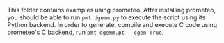 This folder contains examples using prometeo. After installing prometeo, you should be able to run `pmt dgemm.py` to execute the script using its Python backend. In order to generate, compile and execute C code using prometeo's C backend, run `pmt dgemm.pt --cgen True`.

